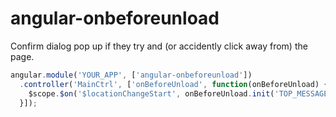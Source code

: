 # angular-onbeforeunload
Confirm dialog pop up if they try and (or accidently click away from) the page.
```javascript
angular.module('YOUR_APP', ['angular-onbeforeunload'])
  .controller('MainCtrl', ['onBeforeUnload', function(onBeforeUnload) {
    $scope.$on('$locationChangeStart', onBeforeUnload.init('TOP_MESSAGE', 'BOTTOM_MESSAGE'))
  }]);
```
